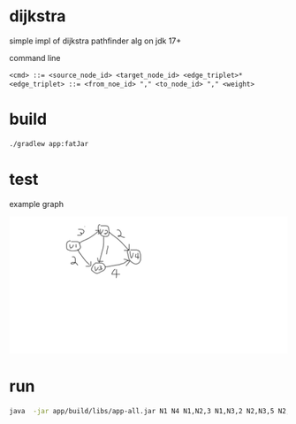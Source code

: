 # dijkstra
simple impl of dijkstra pathfinder alg on jdk 17+

command line 
```bnf
<cmd> ::= <source_node_id> <target_node_id> <edge_triplet>*
<edge_triplet> ::= <from_noe_id> "," <to_node_id> "," <weight>
```

# build
```bash
./gradlew app:fatJar
```
# test
example graph

![example graph](./Drawing.png)

# run
```bash
java  -jar app/build/libs/app-all.jar N1 N4 N1,N2,3 N1,N3,2 N2,N3,5 N2,N4,2 N3,N4,4```
